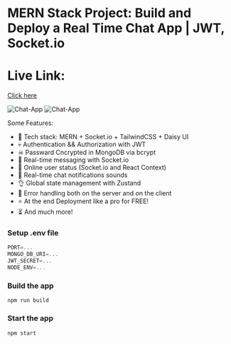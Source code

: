 # MERN Stack Project: Build and Deploy a Real Time Chat App | JWT, Socket.io

# Live Link: 
 [Click here](https://real-time-chat-app-i3cm.onrender.com)

![Chat-App](https://i.ibb.co/wJQw3Gb/image.png)
![Chat-App](https://i.ibb.co/X248mmV/image.png)


Some Features:

-   🌟 Tech stack: MERN + Socket.io + TailwindCSS + Daisy UI
-   💀 Authentication && Authorization with JWT
-   ☠ Passward Cncrypted in MongoDB via bcrypt
-   👾 Real-time messaging with Socket.io
-   🚀 Online user status (Socket.io and React Context)
-   🎵 Real-time chat notifications sounds
-   👌 Global state management with Zustand
-   🐞 Error handling both on the server and on the client
-   ⭐ At the end Deployment like a pro for FREE!
-   ⏳ And much more!

### Setup .env file

```js
PORT=...
MONGO_DB_URI=...
JWT_SECRET=...
NODE_ENV=...
```

### Build the app

```shell
npm run build
```

### Start the app

```shell
npm start
```
